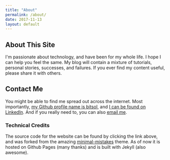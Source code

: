 ```yaml
---
title: "About"
permalink: /about/
date: 2017-11-13
layout: default
---
```



## About This Site
I'm passionate about technology, and have been for my whole life. I hope I can help you feel the same. My blog will contain a mixture of tutorials, personal stories, successes, and failures. If you ever find my content useful, please share it with others.

## Contact Me
You might be able to find me spread out across the internet. Most importantly, [my Github profile name is bitsol](https://github.com/bitsol), and [I can be found on LinkedIn](https://www.linkedin.com/in/solomon-victorino-189057122). And if you really need to, you can also [email me](mailto:solomonvictorino@gmail.com).

### Technical Credits
The source code for the website can be found by clicking the link above, and was forked from the amazing [minimal-mistakes](https://github.com/mmistakes/minimal-mistakes) theme. As of now it is hosted on Github Pages (many thanks) and is built with Jekyll (also awesome).
